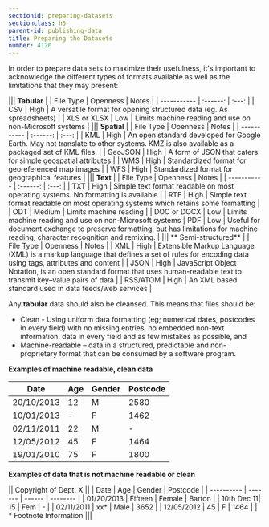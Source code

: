 ```yaml
---
sectionid: preparing-datasets
sectionclass: h3
parent-id: publishing-data
title: Preparing the Datasets
number: 4120
---
```


In order to prepare data sets to maximize their usefulness, it's important to acknowledge the different types of formats available as well as the limitations that they may present:

||| **Tabular**                |
| File Type   | Openness | Notes |
| ----------- | :------: | :---: |
| CSV         | High     | A versatile format for opening structured data (eg. As spreadsheets) |
| XLS or XLSX | Low      | Limits machine reading and use on non-Microsoft systems |
||| **Spatial**                |
| File Type   | Openness | Notes |
| ----------- | :------: | :---: |
| KML         | High     | An open standard developed for Google Earth. May not translate to other systems. KMZ is also available as a packaged set of KML files. |
| GeoJSON | High | A form of JSON that caters for simple geospatial attributes |
| WMS         | High     | Standardized format for georeferenced map images |
| WFS         | High     | Standardized format for geographical features |
||| **Text**                   |
| File Type   | Openness | Notes |
| ----------- | :------: | :---: |
| TXT         | High     | Simple text format readable on most operating systems. No formatting is available |
| RTF         | High     | Simple text format readable on most operating systems which retains some formatting |
| ODT         | Medium   | Limits machine reading |
| DOC or DOCX | Low      | Limits machine reading and use on non-Microsoft systems
| PDF         | Low      | Useful for document exchange to preserve formatting, but has limitations for machine reading, character recognition and remixing. |
||| ** Semi-structured** |
| File Type   | Openness | Notes |
| XML |	High |	 Extensible Markup Language (XML) is a markup language that defines a set of rules for encoding data using tags, attributes and content |
| JSON | High | JavaScript Object Notation, is an open standard format that uses human-readable text to transmit key–value pairs of data |
| RSS/ATOM | High |	An XML based standard used in data feeds/web services | 


Any **tabular** data should also be cleansed. This means that files should be:

 - Clean - Using uniform data formatting (eg; numerical dates, postcodes in every field) with no missing entries, no embedded non-text information, data in every field and as few mistakes as possible, and
 - Machine-readable – data in a  structured, predictable and non-proprietary format that can be consumed by a software program.

  

**Examples of machine readable, clean data**

| Date       | Age | Gender | Postcode |
| ---------- | --- | ------ | -------- |
| 20/10/2013 | 12  | M      | 2580     |
| 10/01/2013 | -   | F      | 1462     |
| 02/11/2011 | 22  | M      | -        |
| 12/05/2012 | 45  | F      | 1464     |
| 19/01/2010 | 75  | F      | 1800     |

**Examples of data that is not machine readable or clean**

|| Copyright of Dept. X ||
| Date       | Age     | Gender | Postcode |
| ---------- | ------- | ------ | -------- |
| 01/20/2013 | Fifteen | Female | Barton   |
| 10th Dec 11| 15      | Fem    | -        |
| 02/11/2011 | xx*     | Male   | 3652     |
| 12/05/2012 | 45      | F      | 1464     |
| * Footnote Information                |||
